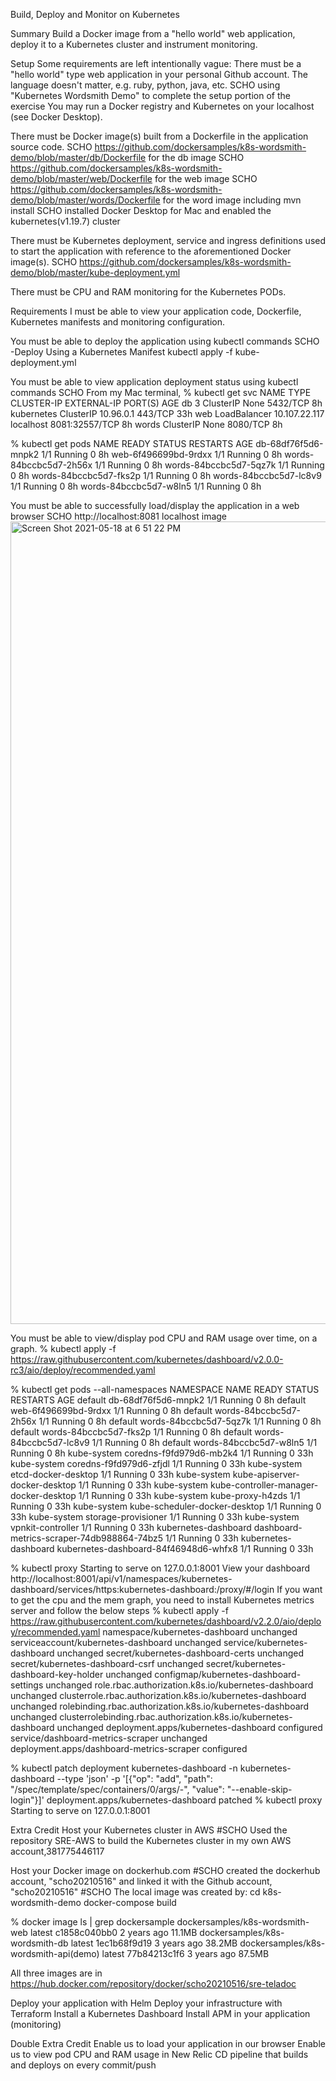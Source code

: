 Build, Deploy and Monitor on Kubernetes

Summary
Build a Docker image from a "hello world" web application, deploy it to a Kubernetes cluster and instrument monitoring.

Setup
Some requirements are left intentionally vague:
There must be a "hello world" type web application in your personal Github account. The language doesn't matter, e.g. ruby, python, java, etc. 
SCHO using "Kubernetes Wordsmith Demo" to complete the setup portion of the exercise
You may run a Docker registry and Kubernetes on your localhost (see Docker Desktop).

There must be Docker image(s) built from a Dockerfile in the application source code.
SCHO https://github.com/dockersamples/k8s-wordsmith-demo/blob/master/db/Dockerfile for the db image
SCHO https://github.com/dockersamples/k8s-wordsmith-demo/blob/master/web/Dockerfile for the web image
SCHO https://github.com/dockersamples/k8s-wordsmith-demo/blob/master/words/Dockerfile for the word image including mvn install
SCHO installed Docker Desktop for Mac and enabled the kubernetes(v1.19.7) cluster 

There must be Kubernetes deployment, service and ingress definitions used to start the application with reference to the aforementioned Docker image(s).
SCHO https://github.com/dockersamples/k8s-wordsmith-demo/blob/master/kube-deployment.yml

There must be CPU and RAM monitoring for the Kubernetes PODs.

Requirements
I must be able to view your application code, Dockerfile, Kubernetes manifests and monitoring configuration.

You must be able to deploy the application using kubectl commands
SCHO -Deploy Using a Kubernetes Manifest
kubectl apply -f kube-deployment.yml 

You must be able to view application deployment status using kubectl commands
SCHO From my Mac terminal, %  kubectl get svc 
NAME         TYPE           CLUSTER-IP      EXTERNAL-IP   PORT(S)          AGE
db    3       ClusterIP      None            <none>        5432/TCP         8h
kubernetes   ClusterIP      10.96.0.1       <none>        443/TCP          33h
web          LoadBalancer   10.107.22.117   localhost     8081:32557/TCP   8h
words        ClusterIP      None            <none>        8080/TCP         8h
 
% kubectl get pods
NAME                     READY   STATUS    RESTARTS   AGE
db-68df76f5d6-mnpk2      1/1     Running   0          8h
web-6f496699bd-9rdxx     1/1     Running   0          8h
words-84bccbc5d7-2h56x   1/1     Running   0          8h
words-84bccbc5d7-5qz7k   1/1     Running   0          8h
words-84bccbc5d7-fks2p   1/1     Running   0          8h
words-84bccbc5d7-lc8v9   1/1     Running   0          8h
words-84bccbc5d7-w8ln5   1/1     Running   0          8h
 
You must be able to successfully load/display the application in a web browser
SCHO http://localhost:8081
localhost image <img width="1284" alt="Screen Shot 2021-05-18 at 6 51 22 PM" src="https://user-images.githubusercontent.com/84278162/118733331-15365c80-b80a-11eb-8a8c-89907ae9039c.png">

You must be able to view/display pod CPU and RAM usage over time, on a graph.
% kubectl apply -f https://raw.githubusercontent.com/kubernetes/dashboard/v2.0.0-rc3/aio/deploy/recommended.yaml

 % kubectl get pods --all-namespaces
NAMESPACE              NAME                                         READY   STATUS    RESTARTS   AGE
default                db-68df76f5d6-mnpk2                          1/1     Running   0          8h
default                web-6f496699bd-9rdxx                         1/1     Running   0          8h
default                words-84bccbc5d7-2h56x                       1/1     Running   0          8h
default                words-84bccbc5d7-5qz7k                       1/1     Running   0          8h
default                words-84bccbc5d7-fks2p                       1/1     Running   0          8h
default                words-84bccbc5d7-lc8v9                       1/1     Running   0          8h
default                words-84bccbc5d7-w8ln5                       1/1     Running   0          8h
kube-system            coredns-f9fd979d6-mb2k4                      1/1     Running   0          33h
kube-system            coredns-f9fd979d6-zfjdl                      1/1     Running   0          33h
kube-system            etcd-docker-desktop                          1/1     Running   0          33h
kube-system            kube-apiserver-docker-desktop                1/1     Running   0          33h
kube-system            kube-controller-manager-docker-desktop       1/1     Running   0          33h
kube-system            kube-proxy-h4zds                             1/1     Running   0          33h
kube-system            kube-scheduler-docker-desktop                1/1     Running   0          33h
kube-system            storage-provisioner                          1/1     Running   0          33h
kube-system            vpnkit-controller                            1/1     Running   0          33h
kubernetes-dashboard   dashboard-metrics-scraper-74db988864-74bz5   1/1     Running   0          33h
kubernetes-dashboard   kubernetes-dashboard-84f46948d6-whfx8        1/1     Running   0          33h

% kubectl proxy
Starting to serve on 127.0.0.1:8001
View your dashboard http://localhost:8001/api/v1/namespaces/kubernetes-dashboard/services/https:kubernetes-dashboard:/proxy/#/login
If you want to get the cpu and the mem graph, you need to install Kubernetes metrics server and follow the below steps
% kubectl apply -f https://raw.githubusercontent.com/kubernetes/dashboard/v2.2.0/aio/deploy/recommended.yaml
namespace/kubernetes-dashboard unchanged
serviceaccount/kubernetes-dashboard unchanged
service/kubernetes-dashboard unchanged
secret/kubernetes-dashboard-certs unchanged
secret/kubernetes-dashboard-csrf unchanged
secret/kubernetes-dashboard-key-holder unchanged
configmap/kubernetes-dashboard-settings unchanged
role.rbac.authorization.k8s.io/kubernetes-dashboard unchanged
clusterrole.rbac.authorization.k8s.io/kubernetes-dashboard unchanged
rolebinding.rbac.authorization.k8s.io/kubernetes-dashboard unchanged
clusterrolebinding.rbac.authorization.k8s.io/kubernetes-dashboard unchanged
deployment.apps/kubernetes-dashboard configured
service/dashboard-metrics-scraper unchanged
deployment.apps/dashboard-metrics-scraper configured

% kubectl patch deployment kubernetes-dashboard -n kubernetes-dashboard --type 'json' -p '[{"op": "add", "path": "/spec/template/spec/containers/0/args/-", "value": "--enable-skip-login"}]'
deployment.apps/kubernetes-dashboard patched
% kubectl proxy
Starting to serve on 127.0.0.1:8001


Extra Credit
Host your Kubernetes cluster in AWS
#SCHO Used the repository SRE-AWS to build the Kubernetes cluster in my own AWS account,381775446117 

Host your Docker image on dockerhub.com
#SCHO created the dockerhub account, "scho20210516" and linked it with the Github account, "scho20210516"
#SCHO The local image was created by:
cd k8s-wordsmith-demo
docker-compose build

% docker image ls | grep dockersample
dockersamples/k8s-wordsmith-web      latest                                                  c1858c040bb0   2 years ago     11.1MB
dockersamples/k8s-wordsmith-db       latest                                                  1ec1b68f9d19   3 years ago     38.2MB
dockersamples/k8s-wordsmith-api(demo)      latest                                            77b84213c1f6   3 years ago     87.5MB

All three images are in https://hub.docker.com/repository/docker/scho20210516/sre-teladoc

Deploy your application with Helm
Deploy your infrastructure with Terraform
Install a Kubernetes Dashboard
Install APM in your application (monitoring)


Double Extra Credit
Enable us to load your application in our browser
Enable us to view pod CPU and RAM usage in New Relic
CD pipeline that builds and deploys on every commit/push


